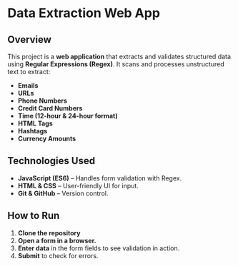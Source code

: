 # **Data Extraction Web App**  

## **Overview**  
This project is a **web application** that extracts and validates structured data using **Regular Expressions (Regex)**. It scans and processes unstructured text to extract:  
- **Emails**  
- **URLs**  
- **Phone Numbers**  
- **Credit Card Numbers**  
- **Time (12-hour & 24-hour format)**  
- **HTML Tags**  
- **Hashtags**  
- **Currency Amounts**  

## **Technologies Used**  
- **JavaScript (ES6)** – Handles form validation with Regex.  
- **HTML & CSS** – User-friendly UI for input.  
- **Git & GitHub** – Version control.  

## **How to Run**  
1. **Clone the repository**  
2. **Open a form in a browser.**  
3. **Enter data** in the form fields to see validation in action.  
4. **Submit** to check for errors.  

